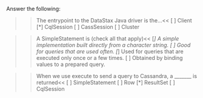 Answer the following:

>>The entrypoint to the DataStax Java driver is the...<<
[ ] Client
[*] CqlSession
[ ] CassSession
[ ] Cluster

>>A SimpleStatement is (check all that apply)<<
[*] A simple implementation built directly from a character string.
[ ] Good for queries that are used often.
[*] Used for queries that are executed only once or a few times.
[ ] Obtained by binding values to a prepared query.

>>When we use execute to send a query to Cassandra, a _______ is returned<<
[ ] SimpleStatement
[ ] Row
[*] ResultSet
[ ] CqlSession
